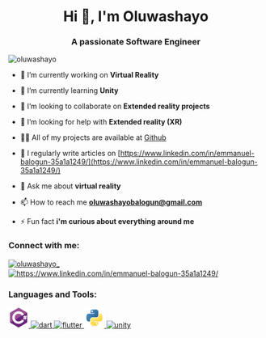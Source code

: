 <h1 align="center">Hi 👋, I'm Oluwashayo</h1>
<h3 align="center">A passionate Software Engineer</h3>

<p align="left"> <img src="https://komarev.com/ghpvc/?username=oluwashayo&label=Profile%20views&color=0e75b6&style=flat" alt="oluwashayo" /> </p>

- 🔭 I’m currently working on **Virtual Reality**

- 🌱 I’m currently learning **Unity**

- 👯 I’m looking to collaborate on **Extended reality projects**

- 🤝 I’m looking for help with **Extended reality (XR)**

- 👨‍💻 All of my projects are available at [Github](Github)

- 📝 I regularly write articles on [https://www.linkedin.com/in/emmanuel-balogun-35a1a1249/](https://www.linkedin.com/in/emmanuel-balogun-35a1a1249/)

- 💬 Ask me about **virtual reality**

- 📫 How to reach me **oluwashayobalogun@gmail.com**

- ⚡ Fun fact **i'm curious about everything around me**

<h3 align="left">Connect with me:</h3>
<p align="left">
<a href="https://twitter.com/oluwashayo_" target="blank"><img align="center" src="https://raw.githubusercontent.com/rahuldkjain/github-profile-readme-generator/master/src/images/icons/Social/twitter.svg" alt="oluwashayo_" height="30" width="40" /></a>
<a href="https://linkedin.com/in/https://www.linkedin.com/in/emmanuel-balogun-35a1a1249/" target="blank"><img align="center" src="https://raw.githubusercontent.com/rahuldkjain/github-profile-readme-generator/master/src/images/icons/Social/linked-in-alt.svg" alt="https://www.linkedin.com/in/emmanuel-balogun-35a1a1249/" height="30" width="40" /></a>
</p>

<h3 align="left">Languages and Tools:</h3>
<p align="left"> <a href="https://www.w3schools.com/cs/" target="_blank" rel="noreferrer"> <img src="https://raw.githubusercontent.com/devicons/devicon/master/icons/csharp/csharp-original.svg" alt="csharp" width="40" height="40"/> </a> <a href="https://dart.dev" target="_blank" rel="noreferrer"> <img src="https://www.vectorlogo.zone/logos/dartlang/dartlang-icon.svg" alt="dart" width="40" height="40"/> </a> <a href="https://flutter.dev" target="_blank" rel="noreferrer"> <img src="https://www.vectorlogo.zone/logos/flutterio/flutterio-icon.svg" alt="flutter" width="40" height="40"/> </a> <a href="https://www.python.org" target="_blank" rel="noreferrer"> <img src="https://raw.githubusercontent.com/devicons/devicon/master/icons/python/python-original.svg" alt="python" width="40" height="40"/> </a> <a href="https://unity.com/" target="_blank" rel="noreferrer"> <img src="https://www.vectorlogo.zone/logos/unity3d/unity3d-icon.svg" alt="unity" width="40" height="40"/> </a> </p>
